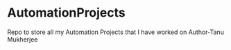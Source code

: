 # AutomationProjects
Repo to store all my Automation Projects that I have worked on
Author-Tanu Mukherjee
